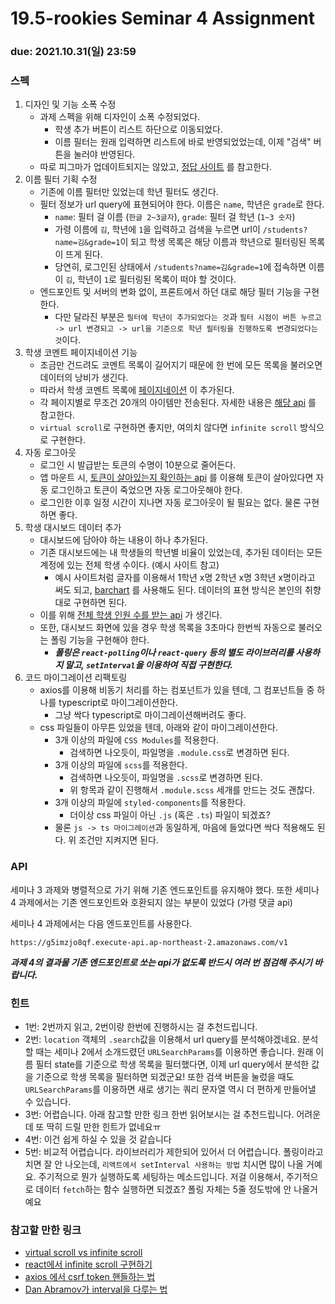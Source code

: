 19.5-rookies Seminar 4 Assignment
================================

### **due: 2021.10.31(일) 23:59**

### 스펙
1. 디자인 및 기능 소폭 수정
   - 과제 스펙을 위해 디자인이 소폭 수정되었다.
     - 학생 추가 버튼이 리스트 하단으로 이동되었다.
     - 이름 필터는 원래 입력하면 리스트에 바로 반영되었었는데, 이제 "검색" 버튼을 눌러야 반영된다.
   - 따로 피그마가 업데이트되지는 않았고, [정답 사이트](https://waffle-rookies-19-5-react-assignment-1-git-v2-woohm402.vercel.app/login) 를 참고한다.
2. 이름 필터 기획 수정
   - 기존에 이름 필터만 있었는데 학년 필터도 생긴다.
   - 필터 정보가 url query에 표현되어야 한다. 이름은 `name`, 학년은 `grade`로 한다.
     - `name`: 필터 걸 이름 (`한글 2~3글자`), `grade`: 필터 걸 학년 (`1~3 숫자`)
     - 가령 이름에 `김`, 학년에 `1`을 입력하고 검색을 누르면 url이 `/students?name=김&grade=1`이 되고 학생 목록은 해당 이름과 학년으로 필터링된 목록이 뜨게 된다.
     - 당연히, 로그인된 상태에서 `/students?name=김&grade=1`에 접속하면 이름이 `김`, 학년이 `1`로 필터링된 목록이 떠야 할 것이다.
   - 엔드포인트 및 서버의 변화 없이, 프론트에서 하던 대로 해당 필터 기능을 구현한다.
     - 다만 달라진 부분은 `필터에 학년이 추가되었다는 것`과 `필터 시점이 버튼 누르고 -> url 변경되고 -> url을 기준으로 학년 필터링을 진행하도록 변경되었다는 것`이다.
3. 학생 코멘트 페이지네이션 기능
   - 조금만 건드려도 코멘트 목록이 길어지기 때문에 한 번에 모든 목록을 불러오면 데이터의 낭비가 생긴다.
   - 따라서 학생 코멘트 목록에 [페이지네이션](https://velog.io/@yjkeem0918/Pagination-%ED%8E%98%EC%9D%B4%EC%A7%80%EB%84%A4%EC%9D%B4%EC%85%98) 이 추가된다.
   - 각 페이지별로 무조건 20개의 아이템만 전송된다. 자세한 내용은 [해당 api](https://g5imzjo8qf.execute-api.ap-northeast-2.amazonaws.com/swagger/#/%ED%95%99%EC%83%9D%20%EA%B4%80%EB%A6%AC%20API/CommentController_getComments) 를 참고한다.
   - `virtual scroll`로 구현하면 좋지만, 여의치 않다면 `infinite scroll` 방식으로 구현한다.
4. 자동 로그아웃
   - 로그인 시 발급받는 토큰의 수명이 10분으로 줄어든다.
   - 앱 마운트 시, [토큰이 살아있는지 확인하는 api](https://g5imzjo8qf.execute-api.ap-northeast-2.amazonaws.com/swagger/#/auth/AuthController_check_token) 를 이용해 토큰이 살아있다면 자동 로그인하고 토큰이 죽었으면 자동 로그아웃해야 한다.
   - 로그인한 이후 일정 시간이 지나면 자동 로그아웃이 될 필요는 없다. 물론 구현하면 좋다.
5. 학생 대시보드 데이터 추가
   - 대시보드에 담아야 하는 내용이 하나 추가된다.
   - 기존 대시보드에는 내 학생들의 학년별 비율이 있었는데, 추가된 데이터는 모든 계정에 있는 전체 학생 수이다. (예시 사이트 참고)
      - 예시 사이트처럼 글자를 이용해서 1학년 x명 2학년 x명 3학년 x명이라고 써도 되고, [barchart](https://recharts.org/en-US/api/BarChart) 를 사용해도 된다. 데이터의 표현 방식은 본인의 취향대로 구현하면 된다. 
   - 이를 위해 [전체 학생 인원 수를 받는 api](https://g5imzjo8qf.execute-api.ap-northeast-2.amazonaws.com/swagger/#/%ED%95%99%EC%83%9D%20%EA%B4%80%EB%A6%AC%20API/StudentController_getStudentStats) 가 생긴다.
   - 또한, 대시보드 화면에 있을 경우 학생 목록을 3초마다 한번씩 자동으로 불러오는 폴링 기능을 구현해야 한다.
      - ***폴링은 `react-polling`이나 `react-query` 등의 별도 라이브러리를 사용하지 말고, `setInterval`을 이용하여 직접 구현한다.***
6. 코드 마이그레이션 리팩토링 
   - axios를 이용해 비동기 처리를 하는 컴포넌트가 있을 텐데, 그 컴포넌트들 중 하나를 typescript로 마이그레이션한다.
      - 그냥 싹다 typescript로 마이그레이션해버려도 좋다.
   - css 파일들이 아무튼 있었을 텐데, 아래와 같이 마이그레이션한다.
      - 3개 이상의 파일에 `CSS Modules`를 적용한다.
        - 검색하면 나오듯이, 파일명을 `.module.css`로 변경하면 된다.
      - 3개 이상의 파일에 `scss`를 적용한다.
        - 검색하면 나오듯이, 파일명을 `.scss`로 변경하면 된다.
        - 위 항목과 같이 진행해서 `.module.scss` 세개를 만드는 것도 괜찮다.
      - 3개 이상의 파일에 `styled-components`를 적용한다.
        - 더이상 css 파일이 아닌 `.js` (혹은 `.ts`) 파일이 되겠죠?
      - 물론 `js -> ts 마이그레이션`과 동일하게, 마음에 들었다면 싹다 적용해도 된다. 위 조건만 지켜지면 된다.

### API
세미나 3 과제와 병렬적으로 가기 위해 기존 엔드포인트를 유지해야 했다.
또한 세미나 4 과제에서는 기존 엔드포인트와 호환되지 않는 부분이 있었다 (가령 댓글 api)

세미나 4 과제에서는 다음 엔드포인트를 사용한다.

```
https://g5imzjo8qf.execute-api.ap-northeast-2.amazonaws.com/v1
```

***과제 4의 결과물 기존 엔드포인트로 쏘는 api가 없도록 반드시 여러 번 점검해 주시기 바랍니다.***

### 힌트

- 1번: 2번까지 읽고, 2번이랑 한번에 진행하시는 걸 추천드립니다.
- 2번: `location` 객체의 `.search`값을 이용해서 url query를 분석해야겠네요.
분석할 때는 세미나 2에서 소개드렸던 `URLSearchParams`를 이용하면 좋습니다.
원래 이름 필터 state를 기준으로 학생 목록을 필터했다면,
이제 url query에서 분석한 값을 기준으로 학생 목록을 필터하면 되겠군요!
또한 검색 버튼을 눌렀을 때도 `URLSearchParams`를 이용하면 새로 생기는 쿼리 문자열 역시 더 편하게 만들어낼 수 있습니다. 
- 3번: 어렵습니다. 아래 참고할 만한 링크 한번 읽어보시는 걸 추천드립니다. 어려운데 또 딱히 드릴 만한 힌트가 없네요ㅠ 
- 4번: 이건 쉽게 하실 수 있을 것 같습니다 
- 5번: 비교적 어렵습니다. 라이브러리가 제한되어 있어서 더 어렵습니다. 폴링이라고 치면 잘 안 나오는데, `리액트에서 setInterval 사용하는 방법` 치시면 많이 나올 거예요.
주기적으로 뭔가 실행하도록 세팅하는 메소드입니다. 저걸 이용해서, 주기적으로 데이터 `fetch`하는 함수 실행하면 되겠죠? 폴링 자체는 5줄 정도밖에 안 나올거예요


### 참고할 만한 링크
- [virtual scroll vs infinite scroll](https://mvcp.tistory.com/entry/Javascript-FrameworkVirtual-scrolling-Infinite-scrolling)
- [react에서 infinite scroll 구현하기](https://medium.com/@_diana_lee/react-infinite-scroll-%EA%B5%AC%ED%98%84%ED%95%98%EA%B8%B0-fbd51a8a099f)
- [axios 에서 csrf token 핸들하는 법](https://jangsus1.tistory.com/2)
- [Dan Abramov가 interval을 다루는 법](https://overreacted.io/making-setinterval-declarative-with-react-hooks/)